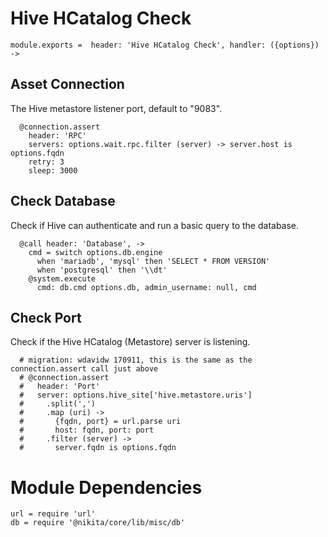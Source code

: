 
# Hive HCatalog Check

    module.exports =  header: 'Hive HCatalog Check', handler: ({options}) ->

## Asset Connection

The Hive metastore listener port, default to "9083".

      @connection.assert
        header: 'RPC'
        servers: options.wait.rpc.filter (server) -> server.host is options.fqdn
        retry: 3
        sleep: 3000

## Check Database

Check if Hive can authenticate and run a basic query to the database.

      @call header: 'Database', ->
        cmd = switch options.db.engine
          when 'mariadb', 'mysql' then 'SELECT * FROM VERSION'
          when 'postgresql' then '\\dt'
        @system.execute
          cmd: db.cmd options.db, admin_username: null, cmd

## Check Port

Check if the Hive HCatalog (Metastore) server is listening.

      # migration: wdavidw 170911, this is the same as the connection.assert call just above
      # @connection.assert
      #   header: 'Port'
      #   server: options.hive_site['hive.metastore.uris']
      #     .split(',')
      #     .map (uri) ->
      #       {fqdn, port} = url.parse uri
      #       host: fqdn, port: port
      #     .filter (server) ->
      #       server.fqdn is options.fqdn

# Module Dependencies

    url = require 'url'
    db = require '@nikita/core/lib/misc/db'
